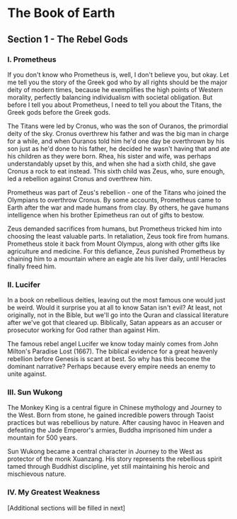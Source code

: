 # The Book of Earth

## Section 1 - The Rebel Gods

### I. Prometheus

If you don't know who Prometheus is, well, I don't believe you, but okay. Let me tell you the story of the Greek god who by all rights should be the major deity of modern times, because he exemplifies the high points of Western morality, perfectly balancing individualism with societal obligation. But before I tell you about Prometheus, I need to tell you about the Titans, the Greek gods before the Greek gods.

The Titans were led by Cronus, who was the son of Ouranos, the primordial deity of the sky. Cronus overthrew his father and was the big man in charge for a while, and when Ouranos told him he'd one day be overthrown by his son just as he'd done to his father, he decided he wasn't having that and ate his children as they were born. Rhea, his sister and wife, was perhaps understandably upset by this, and when she had a sixth child, she gave Cronus a rock to eat instead. This sixth child was Zeus, who, sure enough, led a rebellion against Cronus and overthrew him.

Prometheus was part of Zeus's rebellion - one of the Titans who joined the Olympians to overthrow Cronus. By some accounts, Prometheus came to Earth after the war and made humans from clay. By others, he gave humans intelligence when his brother Epimetheus ran out of gifts to bestow.

Zeus demanded sacrifices from humans, but Prometheus tricked him into choosing the least valuable parts. In retaliation, Zeus took fire from humans. Prometheus stole it back from Mount Olympus, along with other gifts like agriculture and medicine. For this defiance, Zeus punished Prometheus by chaining him to a mountain where an eagle ate his liver daily, until Heracles finally freed him.

### II. Lucifer

In a book on rebellious deities, leaving out the most famous one would just be weird. Would it surprise you at all to know Satan isn't evil? At least, not originally, not in the Bible, but we'll go into the Quran and classical literature after we've got that cleared up. Biblically, Satan appears as an accuser or prosecutor working for God rather than against Him.

The famous rebel angel Lucifer we know today mainly comes from John Milton's Paradise Lost (1667). The biblical evidence for a great heavenly rebellion before Genesis is scant at best. So why has this become the dominant narrative? Perhaps because every empire needs an enemy to unite against.

### III. Sun Wukong

The Monkey King is a central figure in Chinese mythology and Journey to the West. Born from stone, he gained incredible powers through Taoist practices but was rebellious by nature. After causing havoc in Heaven and defeating the Jade Emperor's armies, Buddha imprisoned him under a mountain for 500 years.

Sun Wukong became a central character in Journey to the West as protector of the monk Xuanzang. His story represents the rebellious spirit tamed through Buddhist discipline, yet still maintaining his heroic and mischievous nature.

### IV. My Greatest Weakness

[Additional sections will be filled in next]
